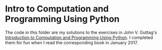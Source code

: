 # Intro to Computation and Programming Using Python
The code in this folder are my solutions to the exercises in John V. Guttag's [Introduction to Computation and Programming Using Python](https://smile.amazon.com/Introduction-Computation-Programming-Using-Python/dp/0262525003/ref=sr_1_fkmrnull_4?crid=2HJS0F4UFVGI7&keywords=intro+to+computation+and+programming+using+python&qid=1550695065&s=gateway&sprefix=intro+to+computation%2Caps%2C222&sr=8-4-fkmrnull). I completed them for fun when I read the corresponding book in January 2017.
